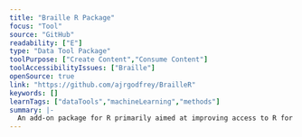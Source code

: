 ```yaml
---
title: "Braille R Package"
focus: "Tool"
source: "GitHub"
readability: ["E"]
type: "Data Tool Package"
toolPurpose: ["Create Content","Consume Content"]
toolAccessibilityIssues: ["Braille"]
openSource: true
link: "https://github.com/ajrgodfrey/BrailleR"
keywords: []
learnTags: ["dataTools","machineLearning","methods"]
summary: |-
  An add-on package for R primarily aimed at improving access to R for blind users. 
---
```


